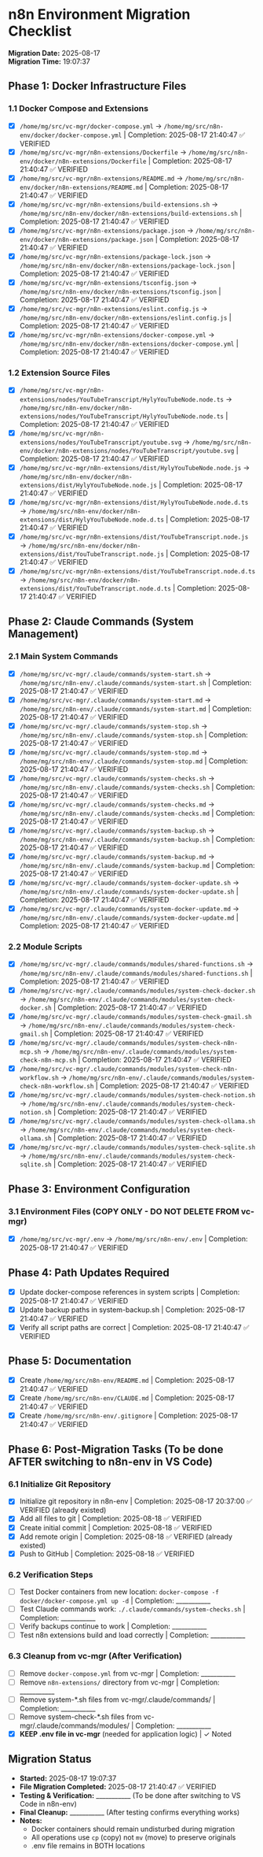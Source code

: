 # n8n Environment Migration Checklist
**Migration Date:** 2025-08-17  
**Migration Time:** 19:07:37

## Phase 1: Docker Infrastructure Files

### 1.1 Docker Compose and Extensions
- [x] `/home/mg/src/vc-mgr/docker-compose.yml` → `/home/mg/src/n8n-env/docker/docker-compose.yml` | Completion: 2025-08-17 21:40:47 ✅ VERIFIED
- [x] `/home/mg/src/vc-mgr/n8n-extensions/Dockerfile` → `/home/mg/src/n8n-env/docker/n8n-extensions/Dockerfile` | Completion: 2025-08-17 21:40:47 ✅ VERIFIED
- [x] `/home/mg/src/vc-mgr/n8n-extensions/README.md` → `/home/mg/src/n8n-env/docker/n8n-extensions/README.md` | Completion: 2025-08-17 21:40:47 ✅ VERIFIED
- [x] `/home/mg/src/vc-mgr/n8n-extensions/build-extensions.sh` → `/home/mg/src/n8n-env/docker/n8n-extensions/build-extensions.sh` | Completion: 2025-08-17 21:40:47 ✅ VERIFIED
- [x] `/home/mg/src/vc-mgr/n8n-extensions/package.json` → `/home/mg/src/n8n-env/docker/n8n-extensions/package.json` | Completion: 2025-08-17 21:40:47 ✅ VERIFIED
- [x] `/home/mg/src/vc-mgr/n8n-extensions/package-lock.json` → `/home/mg/src/n8n-env/docker/n8n-extensions/package-lock.json` | Completion: 2025-08-17 21:40:47 ✅ VERIFIED
- [x] `/home/mg/src/vc-mgr/n8n-extensions/tsconfig.json` → `/home/mg/src/n8n-env/docker/n8n-extensions/tsconfig.json` | Completion: 2025-08-17 21:40:47 ✅ VERIFIED
- [x] `/home/mg/src/vc-mgr/n8n-extensions/eslint.config.js` → `/home/mg/src/n8n-env/docker/n8n-extensions/eslint.config.js` | Completion: 2025-08-17 21:40:47 ✅ VERIFIED
- [x] `/home/mg/src/vc-mgr/n8n-extensions/docker-compose.yml` → `/home/mg/src/n8n-env/docker/n8n-extensions/docker-compose.yml` | Completion: 2025-08-17 21:40:47 ✅ VERIFIED

### 1.2 Extension Source Files
- [x] `/home/mg/src/vc-mgr/n8n-extensions/nodes/YouTubeTranscript/HylyYouTubeNode.node.ts` → `/home/mg/src/n8n-env/docker/n8n-extensions/nodes/YouTubeTranscript/HylyYouTubeNode.node.ts` | Completion: 2025-08-17 21:40:47 ✅ VERIFIED
- [x] `/home/mg/src/vc-mgr/n8n-extensions/nodes/YouTubeTranscript/youtube.svg` → `/home/mg/src/n8n-env/docker/n8n-extensions/nodes/YouTubeTranscript/youtube.svg` | Completion: 2025-08-17 21:40:47 ✅ VERIFIED
- [x] `/home/mg/src/vc-mgr/n8n-extensions/dist/HylyYouTubeNode.node.js` → `/home/mg/src/n8n-env/docker/n8n-extensions/dist/HylyYouTubeNode.node.js` | Completion: 2025-08-17 21:40:47 ✅ VERIFIED
- [x] `/home/mg/src/vc-mgr/n8n-extensions/dist/HylyYouTubeNode.node.d.ts` → `/home/mg/src/n8n-env/docker/n8n-extensions/dist/HylyYouTubeNode.node.d.ts` | Completion: 2025-08-17 21:40:47 ✅ VERIFIED
- [x] `/home/mg/src/vc-mgr/n8n-extensions/dist/YouTubeTranscript.node.js` → `/home/mg/src/n8n-env/docker/n8n-extensions/dist/YouTubeTranscript.node.js` | Completion: 2025-08-17 21:40:47 ✅ VERIFIED
- [x] `/home/mg/src/vc-mgr/n8n-extensions/dist/YouTubeTranscript.node.d.ts` → `/home/mg/src/n8n-env/docker/n8n-extensions/dist/YouTubeTranscript.node.d.ts` | Completion: 2025-08-17 21:40:47 ✅ VERIFIED

## Phase 2: Claude Commands (System Management)

### 2.1 Main System Commands
- [x] `/home/mg/src/vc-mgr/.claude/commands/system-start.sh` → `/home/mg/src/n8n-env/.claude/commands/system-start.sh` | Completion: 2025-08-17 21:40:47 ✅ VERIFIED
- [x] `/home/mg/src/vc-mgr/.claude/commands/system-start.md` → `/home/mg/src/n8n-env/.claude/commands/system-start.md` | Completion: 2025-08-17 21:40:47 ✅ VERIFIED
- [x] `/home/mg/src/vc-mgr/.claude/commands/system-stop.sh` → `/home/mg/src/n8n-env/.claude/commands/system-stop.sh` | Completion: 2025-08-17 21:40:47 ✅ VERIFIED
- [x] `/home/mg/src/vc-mgr/.claude/commands/system-stop.md` → `/home/mg/src/n8n-env/.claude/commands/system-stop.md` | Completion: 2025-08-17 21:40:47 ✅ VERIFIED
- [x] `/home/mg/src/vc-mgr/.claude/commands/system-checks.sh` → `/home/mg/src/n8n-env/.claude/commands/system-checks.sh` | Completion: 2025-08-17 21:40:47 ✅ VERIFIED
- [x] `/home/mg/src/vc-mgr/.claude/commands/system-checks.md` → `/home/mg/src/n8n-env/.claude/commands/system-checks.md` | Completion: 2025-08-17 21:40:47 ✅ VERIFIED
- [x] `/home/mg/src/vc-mgr/.claude/commands/system-backup.sh` → `/home/mg/src/n8n-env/.claude/commands/system-backup.sh` | Completion: 2025-08-17 21:40:47 ✅ VERIFIED
- [x] `/home/mg/src/vc-mgr/.claude/commands/system-backup.md` → `/home/mg/src/n8n-env/.claude/commands/system-backup.md` | Completion: 2025-08-17 21:40:47 ✅ VERIFIED
- [x] `/home/mg/src/vc-mgr/.claude/commands/system-docker-update.sh` → `/home/mg/src/n8n-env/.claude/commands/system-docker-update.sh` | Completion: 2025-08-17 21:40:47 ✅ VERIFIED
- [x] `/home/mg/src/vc-mgr/.claude/commands/system-docker-update.md` → `/home/mg/src/n8n-env/.claude/commands/system-docker-update.md` | Completion: 2025-08-17 21:40:47 ✅ VERIFIED

### 2.2 Module Scripts
- [x] `/home/mg/src/vc-mgr/.claude/commands/modules/shared-functions.sh` → `/home/mg/src/n8n-env/.claude/commands/modules/shared-functions.sh` | Completion: 2025-08-17 21:40:47 ✅ VERIFIED
- [x] `/home/mg/src/vc-mgr/.claude/commands/modules/system-check-docker.sh` → `/home/mg/src/n8n-env/.claude/commands/modules/system-check-docker.sh` | Completion: 2025-08-17 21:40:47 ✅ VERIFIED
- [x] `/home/mg/src/vc-mgr/.claude/commands/modules/system-check-gmail.sh` → `/home/mg/src/n8n-env/.claude/commands/modules/system-check-gmail.sh` | Completion: 2025-08-17 21:40:47 ✅ VERIFIED
- [x] `/home/mg/src/vc-mgr/.claude/commands/modules/system-check-n8n-mcp.sh` → `/home/mg/src/n8n-env/.claude/commands/modules/system-check-n8n-mcp.sh` | Completion: 2025-08-17 21:40:47 ✅ VERIFIED
- [x] `/home/mg/src/vc-mgr/.claude/commands/modules/system-check-n8n-workflow.sh` → `/home/mg/src/n8n-env/.claude/commands/modules/system-check-n8n-workflow.sh` | Completion: 2025-08-17 21:40:47 ✅ VERIFIED
- [x] `/home/mg/src/vc-mgr/.claude/commands/modules/system-check-notion.sh` → `/home/mg/src/n8n-env/.claude/commands/modules/system-check-notion.sh` | Completion: 2025-08-17 21:40:47 ✅ VERIFIED
- [x] `/home/mg/src/vc-mgr/.claude/commands/modules/system-check-ollama.sh` → `/home/mg/src/n8n-env/.claude/commands/modules/system-check-ollama.sh` | Completion: 2025-08-17 21:40:47 ✅ VERIFIED
- [x] `/home/mg/src/vc-mgr/.claude/commands/modules/system-check-sqlite.sh` → `/home/mg/src/n8n-env/.claude/commands/modules/system-check-sqlite.sh` | Completion: 2025-08-17 21:40:47 ✅ VERIFIED

## Phase 3: Environment Configuration

### 3.1 Environment Files (COPY ONLY - DO NOT DELETE FROM vc-mgr)
- [x] `/home/mg/src/vc-mgr/.env` → `/home/mg/src/n8n-env/.env` | Completion: 2025-08-17 21:40:47 ✅ VERIFIED

## Phase 4: Path Updates Required
- [x] Update docker-compose references in system scripts | Completion: 2025-08-17 21:40:47 ✅ VERIFIED
- [x] Update backup paths in system-backup.sh | Completion: 2025-08-17 21:40:47 ✅ VERIFIED
- [x] Verify all script paths are correct | Completion: 2025-08-17 21:40:47 ✅ VERIFIED

## Phase 5: Documentation
- [x] Create `/home/mg/src/n8n-env/README.md` | Completion: 2025-08-17 21:40:47 ✅ VERIFIED
- [x] Create `/home/mg/src/n8n-env/CLAUDE.md` | Completion: 2025-08-17 21:40:47 ✅ VERIFIED
- [x] Create `/home/mg/src/n8n-env/.gitignore` | Completion: 2025-08-17 21:40:47 ✅ VERIFIED

## Phase 6: Post-Migration Tasks (To be done AFTER switching to n8n-env in VS Code)

### 6.1 Initialize Git Repository
- [x] Initialize git repository in n8n-env | Completion: 2025-08-17 20:37:00 ✅ VERIFIED (already existed)
- [x] Add all files to git | Completion: 2025-08-18 ✅ VERIFIED
- [x] Create initial commit | Completion: 2025-08-18 ✅ VERIFIED
- [x] Add remote origin | Completion: 2025-08-18 ✅ VERIFIED (already existed)
- [x] Push to GitHub | Completion: 2025-08-18 ✅ VERIFIED

### 6.2 Verification Steps
- [ ] Test Docker containers from new location: `docker-compose -f docker/docker-compose.yml up -d` | Completion: ___________
- [ ] Test Claude commands work: `./.claude/commands/system-checks.sh` | Completion: ___________
- [ ] Verify backups continue to work | Completion: ___________
- [ ] Test n8n extensions build and load correctly | Completion: ___________

### 6.3 Cleanup from vc-mgr (After Verification)
- [ ] Remove `docker-compose.yml` from vc-mgr | Completion: ___________
- [ ] Remove `n8n-extensions/` directory from vc-mgr | Completion: ___________
- [ ] Remove system-*.sh files from vc-mgr/.claude/commands/ | Completion: ___________
- [ ] Remove system-check-*.sh files from vc-mgr/.claude/commands/modules/ | Completion: ___________
- [x] **KEEP .env file in vc-mgr** (needed for application logic) | ✓ Noted

## Migration Status
- **Started:** 2025-08-17 19:07:37
- **File Migration Completed:** 2025-08-17 21:40:47 ✅ VERIFIED
- **Testing & Verification:** ___________ (To be done after switching to VS Code in n8n-env)
- **Final Cleanup:** ___________ (After testing confirms everything works)
- **Notes:** 
  - Docker containers should remain undisturbed during migration
  - All operations use `cp` (copy) not `mv` (move) to preserve originals
  - .env file remains in BOTH locations